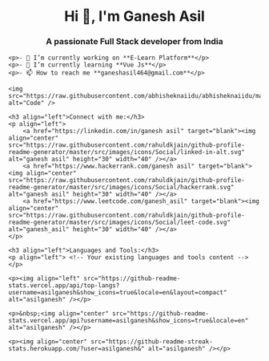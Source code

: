 <!DOCTYPE html>
<html lang="en">
<head>
<meta charset="UTF-8">
<meta name="viewport" content="width=device-width, initial-scale=1.0">
<title>Ganesh Asil</title>
<style>
    .content {
        max-width: 800px;
        margin: 0 auto;
        overflow: hidden; /* Clearfix */
    }
    img {
        float: right;
        margin-left: 20px; /* Adjust margin as needed */
    }
</style>
</head>
<body>

<div class="content">
    <h1 align="center">Hi 👋, I'm Ganesh Asil</h1>
    <h3 align="center">A passionate Full Stack developer from India</h3>

    <p>- 🔭 I’m currently working on **E-Learn Platform**</p>
    <p>- 🌱 I’m currently learning **Vue Js**</p>
    <p>- 📫 How to reach me **ganeshasil464@gmail.com**</p>

    <img src="https://raw.githubusercontent.com/abhisheknaiidu/abhisheknaiidu/master/code.gif" alt="Code" />

    <h3 align="left">Connect with me:</h3>
    <p align="left">
        <a href="https://linkedin.com/in/ganesh asil" target="blank"><img align="center" src="https://raw.githubusercontent.com/rahuldkjain/github-profile-readme-generator/master/src/images/icons/Social/linked-in-alt.svg" alt="ganesh asil" height="30" width="40" /></a>
        <a href="https://www.hackerrank.com/ganesh asil" target="blank"><img align="center" src="https://raw.githubusercontent.com/rahuldkjain/github-profile-readme-generator/master/src/images/icons/Social/hackerrank.svg" alt="ganesh asil" height="30" width="40" /></a>
        <a href="https://www.leetcode.com/ganesh_asil" target="blank"><img align="center" src="https://raw.githubusercontent.com/rahuldkjain/github-profile-readme-generator/master/src/images/icons/Social/leet-code.svg" alt="ganesh_asil" height="30" width="40" /></a>
    </p>

    <h3 align="left">Languages and Tools:</h3>
    <p align="left"> <!-- Your existing languages and tools content --> </p>

    <p><img align="left" src="https://github-readme-stats.vercel.app/api/top-langs?username=asilganesh&show_icons=true&locale=en&layout=compact" alt="asilganesh" /></p>

    <p>&nbsp;<img align="center" src="https://github-readme-stats.vercel.app/api?username=asilganesh&show_icons=true&locale=en" alt="asilganesh" /></p>

    <p><img align="center" src="https://github-readme-streak-stats.herokuapp.com/?user=asilganesh&" alt="asilganesh" /></p>
</div>

</body>
</html>
